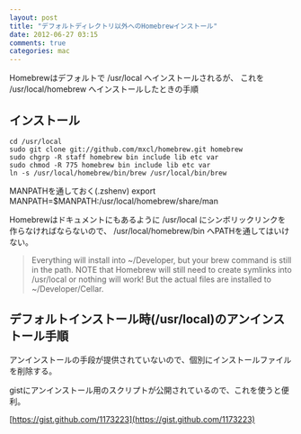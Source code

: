 ```yaml
---
layout: post
title: "デフォルトディレクトリ以外へのHomebrewインストール"
date: 2012-06-27 03:15
comments: true
categories: mac
---
```


Homebrewはデフォルトで /usr/local へインストールされるが、
これを /usr/local/homebrew へインストールしたときの手順

## インストール

    cd /usr/local
    sudo git clone git://github.com/mxcl/homebrew.git homebrew
    sudo chgrp -R staff homebrew bin include lib etc var
    sudo chmod -R 775 homebrew bin include lib etc var
    ln -s /usr/local/homebrew/bin/brew /usr/local/bin/brew

MANPATHを通しておく(.zshenv)
    export MANPATH=$MANPATH:/usr/local/homebrew/share/man

Homebrewはドキュメントにもあるように /usr/local にシンボリックリンクを作らなければならないので、
/usr/local/homebrew/bin へPATHを通してはいけない。

> Everything will install into ~/Developer, but your brew command is still in the path.
> NOTE that Homebrew will still need to create symlinks into /usr/local or nothing will work!
> But the actual files are installed to ~/Developer/Cellar.

## デフォルトインストール時(/usr/local)のアンインストール手順

アンインストールの手段が提供されていないので、個別にインストールファイルを削除する。

gistにアンインストール用のスクリプトが公開されているので、これを使うと便利。

[https://gist.github.com/1173223](https://gist.github.com/1173223)
